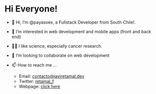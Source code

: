 # Hi Everyone!

- 👋 Hi, I’m @payasoex, a Fullstack Developer from South Chile!.
- 👀 I’m interested in web development and mobile apps (front and back end)
- 👨‍🔬 I like science, especially cancer research.
- 💞️ I’m looking to collaborate on web development
- 📫 How to reach me ... 

    * Email:    contacto@javiretamal.dev
    * Twitter:  [retamal_f](https://twitter.com/retamal_f)
    * Webpage:  <a href="https://javiretamal.dev" target="_blank">click here</a>
